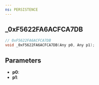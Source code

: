 ```yaml
---
ns: PERSISTENCE
---
```

## _0xF5622FA6ACFCA7DB

```c
// 0xF5622FA6ACFCA7DB
void _0xF5622FA6ACFCA7DB(Any p0, Any p1);
```

## Parameters
* **p0**:
* **p1**:
